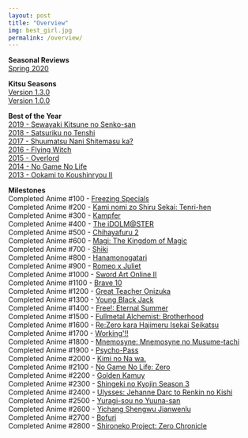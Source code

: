 ```yaml
---
layout: post
title: "Overview"
img: best_girl.jpg
permalink: /overview/
---
```


**Seasonal Reviews**  
[Spring 2020](https://dreanoranime.github.io/AnimeReviews/spring-2020)

**Kitsu Seasons**  
[Version 1.3.0](https://kitsu.io/posts/9074595)  
[Version 1.0.0](https://kitsu.io/posts/9040628)

**Best of the Year**  
[2019 - Sewayaki Kitsune no Senko-san](https://kitsu.io/anime/sewayaki-kitsune-no-senko-san)  
[2018 - Satsuriku no Tenshi](https://kitsu.io/anime/satsuriku-no-tenshi)  
[2017 - Shuumatsu Nani Shitemasu ka?](https://kitsu.io/anime/shuumatsu-nani-shitemasu-ka-isogashii-desu-ka-sukutte-moratte-ii-desu-ka)  
[2016 - Flying Witch](https://kitsu.io/anime/flying-witch)  
[2015 - Overlord](https://kitsu.io/anime/overlord)  
[2014 - No Game No Life](https://kitsu.io/anime/no-game-no-life)  
[2013 - Ookami to Koushinryou II](https://kitsu.io/anime/spice-and-wolf-ii)

**Milestones**  
Completed Anime #100 - [Freezing Specials](https://myanimelist.net/anime/10172/Freezing_Specials)  
Completed Anime #200 - [Kami nomi zo Shiru Sekai: Tenri-hen](https://myanimelist.net/anime/15117/Kami_nomi_zo_Shiru_Sekai:_Tenri-hen)  
Completed Anime #300 - [Kampfer](https://myanimelist.net/anime/6205)  
Completed Anime #400 - [The iDOLM@STER](https://myanimelist.net/anime/10278/The_iDOLM@STER)  
Completed Anime #500 - [Chihayafuru 2](https://myanimelist.net/anime/14397/Chihayafuru_2)  
Completed Anime #600 - [Magi: The Kingdom of Magic](https://myanimelist.net/anime/18115)  
Completed Anime #700 - [Shiki](https://myanimelist.net/anime/7724/Shiki)  
Completed Anime #800 - [Hanamonogatari](https://myanimelist.net/anime/21855/Hanamonogatari)  
Completed Anime #900 - [Romeo x Juliet](https://myanimelist.net/anime/1699/Romeo_x_Juliet)  
Completed Anime #1000 - [Sword Art Online II](https://myanimelist.net/anime/21881/Sword_Art_Online_II)  
Completed Anime #1100 - [Brave 10](https://myanimelist.net/anime/11241/Brave_10)  
Completed Anime #1200 - [Great Teacher Onizuka](https://myanimelist.net/anime/245/Great_Teacher_Onizuka)  
Completed Anime #1300 - [Young Black Jack](https://myanimelist.net/anime.php?id=30740)  
Completed Anime #1400 - [Free!: Eternal Summer](https://myanimelist.net/anime/22265/Free__Eternal_Summer)  
Completed Anime #1500 - [Fullmetal Alchemist: Brotherhood](https://myanimelist.net/anime/5114/Fullmetal_Alchemist__Brotherhood)  
Completed Anime #1600 - [Re:Zero kara Hajimeru Isekai Seikatsu](https://myanimelist.net/anime/31240/Re_Zero_kara_Hajimeru_Isekai_Seikatsu)  
Completed Anime #1700 - [Working'!!](https://myanimelist.net/anime/10521/Working)  
Completed Anime #1800 - [Mnemosyne: Mnemosyne no Musume-tachi](https://myanimelist.net/anime/3342)  
Completed Anime #1900 - [Psycho-Pass](https://myanimelist.net/anime/13601/Psycho-Pass)  
Completed Anime #2000 - [Kimi no Na wa.](https://myanimelist.net/anime/32281/)  
Completed Anime #2100 - [No Game No Life: Zero](https://myanimelist.net/anime/33674/)  
Completed Anime #2200 - [Golden Kamuy](https://myanimelist.net/anime/36028/Golden_Kamuy)  
Completed Anime #2300 - [Shingeki no Kyojin Season 3](https://myanimelist.net/anime/35760)  
Completed Anime #2400 - [Ulysses: Jehanne Darc to Renkin no Kishi](https://myanimelist.net/anime/36510)  
Completed Anime #2500 - [Yuragi-sou no Yuuna-san](https://myanimelist.net/anime/36726)  
Completed Anime #2600 - [Yichang Shengwu Jianwenlu](https://myanimelist.net/anime/39421/Yichang_Shengwu_Jianwenlu)  
Completed Anime #2700 - [Bofuri](https://myanimelist.net/anime/38790/Itai_no_wa_Iya_nano_de_Bougyoryoku_ni_Kyokufuri_Shitai_to_Omoimasu)  
Completed Anime #2800 - [Shironeko Project: Zero Chronicle](https://myanimelist.net/anime/38843/Shironeko_Project__Zero_Chronicle)  